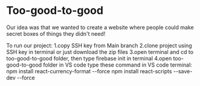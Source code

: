 # Too-good-to-good
Our idea was that we wanted to create a website where people could make secret boxes of things they didn't need!


To run our project:
1.copy SSH key from Main branch
2.clone project using SSH key in terminal or just download the zip files
3.open terminal and cd to too-good-to-good folder, then type firebase init in terminal
4.open too-good-to-good folder in VS code
type these command in VS code terminal: 
npm install react-currency-format --force
npm install react-scripts --save-dev --force
